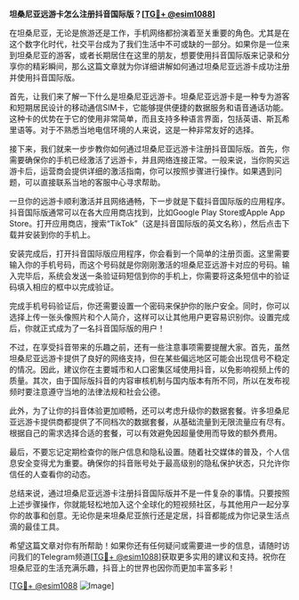 **坦桑尼亚远游卡怎么注册抖音国际版？[[TG💪+ @esim1088](https://t.me/s/esim1088)]**

在坦桑尼亚，无论是旅游还是工作，手机网络都扮演着至关重要的角色。尤其是在这个数字化时代，社交平台成为了我们生活中不可或缺的一部分。如果你是一位来到坦桑尼亚的游客，或者长期居住在这里的朋友，想要使用抖音国际版来记录和分享你的精彩瞬间，那么这篇文章就为你详细讲解如何通过坦桑尼亚远游卡成功注册并使用抖音国际版。

首先，让我们来了解一下什么是坦桑尼亚远游卡。坦桑尼亚远游卡是一种专为游客和短期居民设计的移动通信SIM卡，它能够提供便捷的数据服务和语音通话功能。这种卡的优势在于它的使用非常简单，而且支持多种语言界面，包括英语、斯瓦希里语等。对于不熟悉当地电信环境的人来说，这是一种非常友好的选择。

接下来，我们就来一步步教你如何通过坦桑尼亚远游卡注册抖音国际版。首先，你需要确保你的手机已经激活了远游卡，并且网络连接正常。一般来说，当你购买远游卡后，运营商会提供详细的激活指南，你可以按照步骤进行操作。如果遇到问题，可以直接联系当地的客服中心寻求帮助。

一旦你的远游卡顺利激活并且网络通畅，下一步就是下载抖音国际版的应用程序。抖音国际版通常可以在各大应用商店找到，比如Google Play Store或Apple App Store。打开应用商店，搜索“TikTok”（这是抖音国际版的英文名称），然后点击下载并安装到你的手机上。

安装完成后，打开抖音国际版应用程序，你会看到一个简单的注册页面。这里需要输入你的手机号码，而这个号码就是你刚刚激活的坦桑尼亚远游卡对应的号码。输入完毕后，系统会发送一条验证码短信到你的手机上，你需要将这条短信中的验证码填入相应的框中以完成验证。

完成手机号码验证后，你还需要设置一个密码来保护你的账户安全。同时，你可以选择上传一张头像照片和个人简介，这样可以让其他用户更容易识别你。设置完成后，你就正式成为了一名抖音国际版的用户！

不过，在享受抖音带来的乐趣之前，还有一些注意事项需要提醒大家。首先，虽然坦桑尼亚远游卡提供了良好的网络支持，但在某些偏远地区可能会出现信号不稳定的情况。因此，建议你在主要城市和人口密集区域使用抖音，以免影响视频上传的质量。其次，由于国际版抖音的内容审核机制与国内版本有所不同，所以在发布视频时要注意遵守当地的法律法规和社会公德。

此外，为了让你的抖音体验更加顺畅，还可以考虑升级你的数据套餐。许多坦桑尼亚远游卡提供商都提供了不同档次的数据套餐，从基础流量到无限流量应有尽有。根据自己的需求选择合适的套餐，可以有效避免因超量使用而导致的额外费用。

最后，不要忘记定期检查你的账户信息和隐私设置。随着社交媒体的普及，个人信息安全变得尤为重要。确保你的抖音账号处于最高级别的隐私保护状态，只允许你信任的人查看你的动态。

总结来说，通过坦桑尼亚远游卡注册抖音国际版并不是一件复杂的事情。只要按照上述步骤操作，你就能轻松地加入这个全球化的短视频社区，与其他用户一起分享你的故事和创意。无论你是来坦桑尼亚旅行还是定居，抖音都能成为你记录生活点滴的最佳工具。

希望这篇文章对你有所帮助！如果你还有任何疑问或需要进一步的信息，请随时访问我们的Telegram频道[[TG💪+ @esim1088](https://t.me/s/esim1088)]获取更多实用的建议和支持。祝你在坦桑尼亚的生活充满乐趣，抖音上的世界也因你而更加丰富多彩！

[[TG💪+ @esim1088](https://t.me/s/esim1088) ![Image](https://i.postimg.cc/4NQfJmqS/Snipaste-2025-05-13-00-14-12.png)]